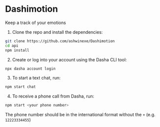 # Dashimotion
Keep a track of your emotions


1. Clone the repo and install the dependencies:

```sh
git clone https://github.com/ashwinexe/Dashimotion
cd api
npm install
```

2. Create or log into your account using the Dasha CLI tool:

```sh
npx dasha account login
```

3. To start a text chat, run:

```sh
npm start chat
```

4. To receive a phone call from Dasha, run:

```sh
npm start <your phone number>
```

The phone number should be in the international format without the `+` (e.g. `12223334455`)

